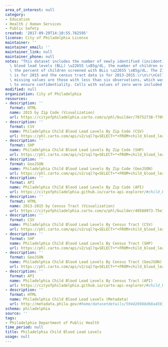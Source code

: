 ```yaml
---
area_of_interest: null
category:
- Education
- Health / Human Services
- Public Safety
created: '2017-09-29T14:10:55.762595'
license: City of Philadelphia License
maintainer: ''
maintainer_email: ''
maintainer_link: null
maintainer_phone: null
notes: "This dataset includes the number of newly identified (incident) children with\
  \ blood lead levels (BLL) \u22655 \xB5g/dL, the number of children screened, and\
  \ the percent of children screened with BLLs \u22655 \xB5g/dL. The ZIP code data\
  \ is for 2015 and the census tract data is for 2013-2015.\r\n\r\nCell counts with\
  \ missing values are those with less than six observations, which was truncated\
  \ to ensure confidentiality. Cells with values of zero were included."
modified: null
organization: City of Philadelphia
resources:
- description: ''
  format: HTML
  name: 2015 by Zip Code (Visualization)
  url: https://cityofphiladelphia.carto.com/u/phl/builder/78752738-f709-4d53-83e5-91049bdcb3b7/embed
- description: ''
  format: CSV
  name: Philadelphia Child Blood Lead Levels By Zip Code (CSV)
  url: https://phl.carto.com/api/v2/sql?q=SELECT+*+FROM+child_blood_lead_levels_by_zip&filename=child_blood_lead_levels_by_zip&format=csv&skipfields=cartodb_id,the_geom,the_geom_webmercator
- description: ''
  format: SHP
  name: Philadelphia Child Blood Lead Levels By Zip Code (SHP)
  url: https://phl.carto.com/api/v2/sql?q=SELECT+*+FROM+child_blood_lead_levels_by_zip&filename=child_blood_lead_levels_by_zip&format=shp&skipfields=cartodb_id
- description: ''
  format: GeoJSON
  name: Philadelphia Child Blood Lead Levels By Zip Code (GeoJSON)
  url: https://phl.carto.com/api/v2/sql?q=SELECT+*+FROM+child_blood_lead_levels_by_zip&filename=child_blood_lead_levels_by_zip&format=geojson&skipfields=cartodb_id
- description: ''
  format: API
  name: Philadelphia Child Blood Lead Levels By Zip Code (API)
  url: https://cityofphiladelphia.github.io/carto-api-explorer/#child_blood_lead_levels_by_zip
- description: ''
  format: HTML
  name: 2013-2015 by Census Tract (Visualization)
  url: https://cityofphiladelphia.carto.com/u/phl/builder/48588973-75e1-4912-99c8-168bb1dc7378/embed?state=%7B%22map%22%3A%7B%22ne%22%3A%5B39.80062349201905%2C-75.6731414794922%5D%2C%22sw%22%3A%5B40.18831582616864%2C-74.68025207519533%5D%2C%22center%22%3A%5B39.99474476071587%2C-75.17669677734376%5D%2C%22zoom%22%3A11%7D%7D
- description: ''
  format: CSV
  name: Philadelphia Child Blood Lead Levels By Census Tract (CSV)
  url: https://phl.carto.com/api/v2/sql?q=SELECT+*+FROM+child_blood_lead_levels_by_ct&filename=child_blood_lead_levels_by_ct&format=csv&skipfields=cartodb_id,the_geom,the_geom_webmercator
- description: ''
  format: SHP
  name: Philadelphia Child Blood Lead Levels By Census Tract (SHP)
  url: https://phl.carto.com/api/v2/sql?q=SELECT+*+FROM+child_blood_lead_levels_by_ct&filename=child_blood_lead_levels_by_ct&format=shp&skipfields=cartodb_id
- description: ''
  format: GeoJSON
  name: Philadelphia Child Blood Lead Levels By Census Tract (GeoJSON)
  url: https://phl.carto.com/api/v2/sql?q=SELECT+*+FROM+child_blood_lead_levels_by_ct&filename=child_blood_lead_levels_by_ct&format=geojson&skipfields=cartodb_id
- description: ''
  format: API
  name: Philadelphia Child Blood Lead Levels By Census Tract (API)
  url: https://cityofphiladelphia.github.io/carto-api-explorer/#child_blood_lead_levels_by_ct
- description: ''
  format: HTML
  name: Philadelphia Child Blood Lead Levels (Metadata)
  url: http://metadata.phila.gov/#home/datasetdetails/594d26988d68a4593a61bcf0/
schema: philadelphia
source: ''
tags:
- Philadelphia Department of Public Health
time_period: null
title: Philadelphia Child Blood Lead Levels
usage: null
---
```

